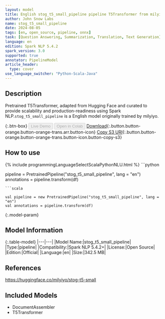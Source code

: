 ```yaml
---
layout: model
title: English stog_t5_small_pipeline pipeline T5Transformer from milyiyo
author: John Snow Labs
name: stog_t5_small_pipeline
date: 2024-08-05
tags: [en, open_source, pipeline, onnx]
task: [Question Answering, Summarization, Translation, Text Generation]
language: en
edition: Spark NLP 5.4.2
spark_version: 3.0
supported: true
annotator: PipelineModel
article_header:
  type: cover
use_language_switcher: "Python-Scala-Java"
---
```


## Description

Pretrained T5Transformer, adapted from Hugging Face and curated to provide scalability and production-readiness using Spark NLP.`stog_t5_small_pipeline` is a English model originally trained by milyiyo.

{:.btn-box}
<button class="button button-orange" disabled>Live Demo</button>
<button class="button button-orange" disabled>Open in Colab</button>
[Download](https://s3.amazonaws.com/auxdata.johnsnowlabs.com/public/models/stog_t5_small_pipeline_en_5.4.2_3.0_1722842267658.zip){:.button.button-orange.button-orange-trans.arr.button-icon}
[Copy S3 URI](s3://auxdata.johnsnowlabs.com/public/models/stog_t5_small_pipeline_en_5.4.2_3.0_1722842267658.zip){:.button.button-orange.button-orange-trans.button-icon.button-copy-s3}

## How to use



<div class="tabs-box" markdown="1">
{% include programmingLanguageSelectScalaPythonNLU.html %}
```python

pipeline = PretrainedPipeline("stog_t5_small_pipeline", lang = "en")
annotations =  pipeline.transform(df)   

```
```scala

val pipeline = new PretrainedPipeline("stog_t5_small_pipeline", lang = "en")
val annotations = pipeline.transform(df)

```
</div>

{:.model-param}
## Model Information

{:.table-model}
|---|---|
|Model Name:|stog_t5_small_pipeline|
|Type:|pipeline|
|Compatibility:|Spark NLP 5.4.2+|
|License:|Open Source|
|Edition:|Official|
|Language:|en|
|Size:|342.5 MB|

## References

https://huggingface.co/milyiyo/stog-t5-small

## Included Models

- DocumentAssembler
- T5Transformer